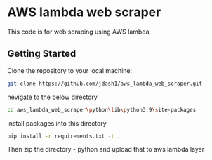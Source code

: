 # AWS lambda web scraper
This code is for web scraping using AWS lambda

## Getting Started
Clone the repository to your local machine:
```bash
git clone https://github.com/jdash1/aws_lambda_web_scraper.git
```
nevigate to the below directory
```bash
cd aws_lambda_web_scraper\python\lib\python3.9\site-packages
```
install packages into this directory
```bash
pip install -r requirements.txt -t .
```
Then zip the directory - python and upload that to aws lambda layer

